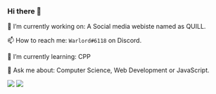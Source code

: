 ### Hi there 👋

🔭 I’m currently working on: A Social media webiste named as QUILL.

📫 How to reach me: `Warlord#6118` on Discord.

🌱 I’m currently learning: CPP

💬 Ask me about: Computer Science, Web Development or JavaScript.

![](https://github-profile-summary-cards.vercel.app/api/cards/stats?username=Warlord64&theme=synthwave)
<img src="https://github-readme-streak-stats.herokuapp.com/?user=Warlord64&theme=synthwave" />


